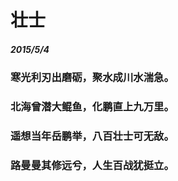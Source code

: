<style>
  .page-header>a{display:none;}
  .site-footer{display:none;}
</style>
# 壮士
##### 2015/5/4 
### 寒光利刃出磨砺，聚水成川水湍急。
### 北海曾潜大鲲鱼，化鹏直上九万里。
### 遥想当年岳鹏举，八百壮士可无敌。
### 路曼曼其修远兮，人生百战犹挺立。